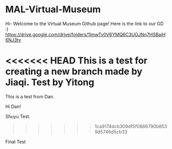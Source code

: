# MAL-Virtual-Museum

Hi- Welcome to the Virtual Museum Github page! 
Here is the link to our GD :) https://drive.google.com/drive/folders/1ImwTv0V6YMQ6C3UGJNn7HSBaiH6NJ3ty

<<<<<<< HEAD
This is a test for creating a new branch made by Jiaqi.
Test by Yitong
=======
This is a test from Dan.

Hi Dan!


Shuyu Test.
>>>>>>> 1ca9174dcb309df5f0886790b8539d5746d5cb33


Final Test